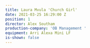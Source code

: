 ```yaml
---
title: Laura Mvula 'Church Girl'
date: 2021-03-25 16:29:00 Z
position: 1
director: Alex Southam
production-company: 'OB Management '
equipment: Arri Alexa Mini LF
is-shown: false
---
```


